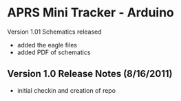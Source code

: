 APRS Mini Tracker - Arduino
========================================

Version 1.01 Schematics released
  * added the eagle files
  * added PDF of schematics

Version 1.0 Release Notes (8/16/2011)
----------------------------------------
  * initial checkin and creation of repo
